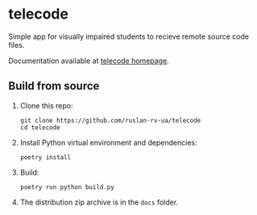 # telecode

Simple app for visually impaired students to recieve remote source code files.

Documentation available at [telecode homepage](http://ruslan.rv.ua/telecode/).

## Build from source

1. Clone this repo:

	```
	git clone https://github.com/ruslan-rv-ua/telecode
	cd telecode
	```

1. Install Python virtual environment and dependencies:

	```
	poetry install
	```

1. Build:

	```
	poetry run python build.py
	```

1. The distribution zip archive is in the `docs` folder.
